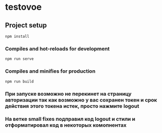 # testovoe

## Project setup
```
npm install
```

### Compiles and hot-reloads for development
```
npm run serve
```

### Compiles and minifies for production
```
npm run build
```

### При запуске возможно не перекинет на страницу авторизации так как возможно у вас сохранен токен и срок действия этого токена истек, просто нажмите logout
### На ветке small fixes подправил код logout и стили и отформатировал код в некоторых комопнентах
